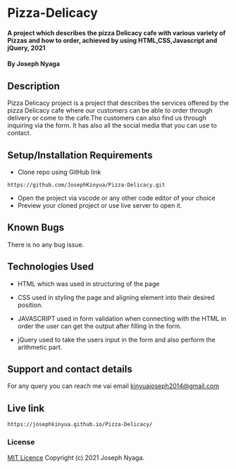 # Pizza-Delicacy
#### A project which describes the pizza Delicacy cafe with various variety of Pizzas and how to order, achieved by using  HTML,CSS,Javascript and jQuery, 2021
#### By Joseph Nyaga
## Description
Pizza Delicacy project is a project that describes the services offered by the pizza Delicacy cafe where our customers can be able to order through delivery or come to the cafe.The customers can also find us through inquiring via the form. It has also all the social media that you can use to contact.
## Setup/Installation Requirements
* Clone repo using GitHub link
````````
https://github.com/JosephKinyua/Pizza-Delicacy.git
````````
* Open the project via vscode or any other code editor of your choice
* Preview your cloned project or use live server to open it.

## Known Bugs
There is no any bug issue.
## Technologies Used
* HTML which was used in structuring of the page

* CSS used in styling the page and aligning element into their desired position.
* JAVASCRIPT used in form validation when connecting with the HTML in order the user can get the output after filling in the form.
* jQuery used to take the users input in the form and also perform the arithmetic part.
## Support and contact details
For any query you can reach me vai email kinyuajoseph2014@gmail.com

## Live link
``````
https://josephkinyua.github.io/Pizza-Delicacy/
``````
### License
[MIT Licence](https://choosealicense.com/licenses/mit/)
Copyright (c) 2021 Joseph Nyaga.